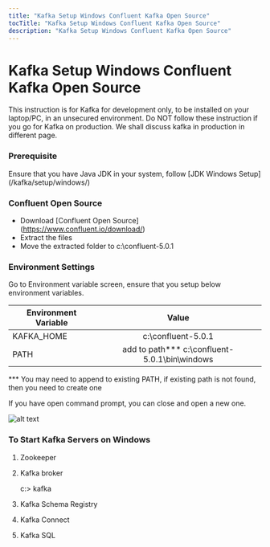 ```yaml
---
title: "Kafka Setup Windows Confluent Kafka Open Source"
tocTitle: "Kafka Setup Windows Confluent Kafka Open Source"
description: "Kafka Setup Windows Confluent Kafka Open Source"
---
```


# Kafka Setup Windows Confluent Kafka Open Source

This instruction is for Kafka for development only,  to be installed on your laptop/PC, in an unsecured environment.
Do NOT follow these instruction if you go for Kafka on production. We shall discuss kafka in production in different page.

### Prerequisite

Ensure that you have Java JDK in your system, follow [JDK Windows Setup] (/kafka/setup/windows/)


### Confluent Open Source

- Download [Confluent Open Source] (https://www.confluent.io/download/)
- Extract the files
- Move the extracted folder to c:\confluent-5.0.1

### Environment Settings

Go to Environment variable screen, ensure that you setup below environment variables.

| Environment Variable   |      Value |
|----------|:-------------:|
| KAFKA_HOME |  c:\confluent-5.0.1 |  
| PATH |  add to path*** c:\confluent-5.0.1\bin\windows|


*** You may need to append to existing PATH, if existing path is not found, then you need to create one

If you have open command prompt, you can close and open  a new one.


![alt text](/static/windows-kafka-location.png "Kafka Install Location Windows")


### To Start Kafka Servers on Windows


1. Zookeeper

2. Kafka broker


    c:\> kafka

3. Kafka Schema Registry 

4. Kafka Connect

5. Kafka SQL

